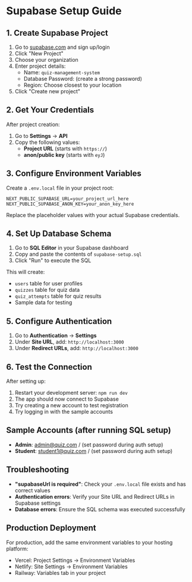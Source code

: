 # Supabase Setup Guide

## 1. Create Supabase Project

1. Go to [supabase.com](https://supabase.com) and sign up/login
2. Click "New Project"
3. Choose your organization
4. Enter project details:
   - Name: `quiz-management-system`
   - Database Password: (create a strong password)
   - Region: Choose closest to your location
5. Click "Create new project"

## 2. Get Your Credentials

After project creation:

1. Go to **Settings** → **API**
2. Copy the following values:
   - **Project URL** (starts with `https://`)
   - **anon/public key** (starts with `eyJ`)

## 3. Configure Environment Variables

Create a `.env.local` file in your project root:

```env
NEXT_PUBLIC_SUPABASE_URL=your_project_url_here
NEXT_PUBLIC_SUPABASE_ANON_KEY=your_anon_key_here
```

Replace the placeholder values with your actual Supabase credentials.

## 4. Set Up Database Schema

1. Go to **SQL Editor** in your Supabase dashboard
2. Copy and paste the contents of `supabase-setup.sql`
3. Click "Run" to execute the SQL

This will create:
- `users` table for user profiles
- `quizzes` table for quiz data
- `quiz_attempts` table for quiz results
- Sample data for testing

## 5. Configure Authentication

1. Go to **Authentication** → **Settings**
2. Under **Site URL**, add: `http://localhost:3000`
3. Under **Redirect URLs**, add: `http://localhost:3000`

## 6. Test the Connection

After setting up:
1. Restart your development server: `npm run dev`
2. The app should now connect to Supabase
3. Try creating a new account to test registration
4. Try logging in with the sample accounts

## Sample Accounts (after running SQL setup)

- **Admin**: admin@quiz.com / (set password during auth setup)
- **Student**: student1@quiz.com / (set password during auth setup)

## Troubleshooting

- **"supabaseUrl is required"**: Check your `.env.local` file exists and has correct values
- **Authentication errors**: Verify your Site URL and Redirect URLs in Supabase settings
- **Database errors**: Ensure the SQL schema was executed successfully

## Production Deployment

For production, add the same environment variables to your hosting platform:
- Vercel: Project Settings → Environment Variables
- Netlify: Site Settings → Environment Variables
- Railway: Variables tab in your project
